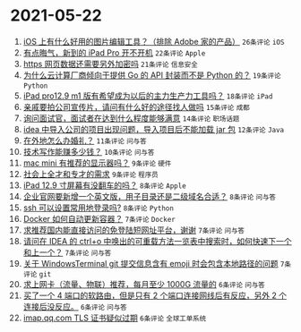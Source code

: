 # 2021-05-22

1. [iOS 上有什么好用的图片编辑工具？（排除 Adobe 家的产品）](https://www.v2ex.com/t/778490) `26条评论` `iOS`
1. [有点晦气，新到的 iPad Pro 开不开机](https://www.v2ex.com/t/778493) `22条评论` `Apple`
1. [https 网页数据还需要另外加密吗](https://www.v2ex.com/t/778499) `21条评论` `信息安全`
1. [为什么云计算厂商倾向于提供 Go 的 API 封装而不是 Python 的？](https://www.v2ex.com/t/778518) `19条评论` `Python`
1. [iPad pro12.9 m1 版有希望成为以后的主力生产力工具吗？](https://www.v2ex.com/t/778512) `18条评论` `iPad`
1. [亲戚要拍公司宣传片，请问有什么好的途径找人做吗](https://www.v2ex.com/t/778488) `15条评论` `成都`
1. [询问面试官，面试者在达到什么程度能够满意](https://www.v2ex.com/t/778529) `14条评论` `职场话题`
1. [idea 中导入公司的项目出现问题，导入项目后不能加载 jar 包](https://www.v2ex.com/t/778487) `12条评论` `Java`
1. [在外地怎么办婚礼？](https://www.v2ex.com/t/778505) `11条评论` `问与答`
1. [技术写作能赚多少钱？](https://www.v2ex.com/t/778497) `10条评论` `问与答`
1. [mac mini 有推荐的显示器吗？](https://www.v2ex.com/t/778533) `9条评论` `硬件`
1. [社会上全才和专才的需求](https://www.v2ex.com/t/778492) `9条评论` `程序员`
1. [iPad 12.9 寸屏幕有没翻车的吗？](https://www.v2ex.com/t/778546) `8条评论` `Apple`
1. [企业官网要新增一个英文版，用子目录还是二级域名合适？](https://www.v2ex.com/t/778542) `8条评论` `问与答`
1. [ssh 可以设置常用地登录吗?](https://www.v2ex.com/t/778496) `8条评论` `Python`
1. [Docker 如何自动更新容器？](https://www.v2ex.com/t/778552) `7条评论` `Docker`
1. [求推荐国内能直接访问的免登陆短网址平台，谢谢](https://www.v2ex.com/t/778538) `7条评论` `问与答`
1. [请问在 IDEA 的 ctrl+o 中唤出的可重载方法一览表中搜索时，如何快速下一个和上一个？](https://www.v2ex.com/t/778509) `7条评论` `问与答`
1. [关于 WindowsTerminal git 提交信息含有 emoji 时会包含本地路径的问题](https://www.v2ex.com/t/778491) `7条评论` `git`
1. [求上网卡（流量、物联）推荐，每月至少 1000G 流量的](https://www.v2ex.com/t/778559) `6条评论` `问与答`
1. [买了一个 4 端口的软路由，但是只有 2 个端口连接网线后有反应，另外 2 个连接后没反应。](https://www.v2ex.com/t/778544) `6条评论` `问与答`
1. [imap.qq.com TLS 证书疑似过期](https://www.v2ex.com/t/778523) `6条评论` `全球工单系统`
